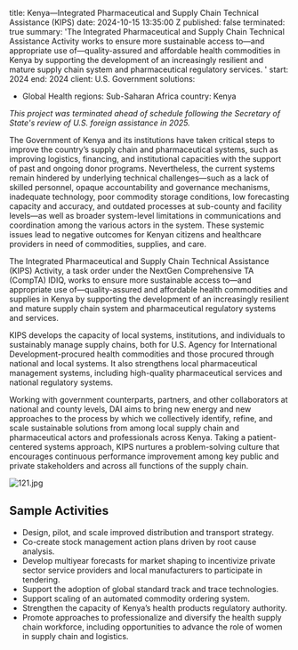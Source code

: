 
title: Kenya—Integrated Pharmaceutical and Supply Chain Technical Assistance (KIPS)
date: 2024-10-15 13:35:00 Z
published: false
terminated: true
summary: 'The Integrated Pharmaceutical and Supply Chain Technical Assistance Activity
  works to ensure more sustainable access to—and appropriate use of—quality-assured
  and affordable health commodities in Kenya by supporting the development of an increasingly
  resilient and mature supply chain system and pharmaceutical regulatory services. '
start: 2024
end: 2024
client: U.S. Government
solutions:
- Global Health
regions: Sub-Saharan Africa
country: Kenya


<aside><em>This project was terminated ahead of schedule following the Secretary of State's review of U.S. foreign assistance in 2025.</em></aside>

The Government of Kenya and its institutions have taken critical steps to improve the country’s supply chain and pharmaceutical systems, such as improving logistics, financing, and institutional capacities with the support of past and ongoing donor programs. Nevertheless, the current systems remain hindered by underlying technical challenges—such as a lack of skilled personnel, opaque accountability and governance mechanisms, inadequate technology, poor commodity storage conditions, low forecasting capacity and accuracy, and outdated processes at sub-county and facility levels—as well as broader system-level limitations in communications and coordination among the various actors in the system. These systemic issues lead to negative outcomes for Kenyan citizens and healthcare providers in need of commodities, supplies, and care.

The Integrated Pharmaceutical and Supply Chain Technical Assistance (KIPS) Activity, a task order under the NextGen Comprehensive TA (CompTA) IDIQ, works to ensure more sustainable access to—and appropriate use of—quality-assured and affordable health commodities and supplies in Kenya by supporting the development of an increasingly resilient and mature supply chain system and pharmaceutical regulatory systems and services.

KIPS develops the capacity of local systems, institutions, and individuals to sustainably manage supply chains, both for U.S. Agency for International Development-procured health commodities and those procured through national and local systems. It also strengthens local pharmaceutical management systems, including high-quality pharmaceutical services and national regulatory systems.

Working with government counterparts, partners, and other collaborators at national and county levels, DAI aims to bring new energy and new approaches to the process by which we collectively identify, refine, and scale sustainable solutions from among local supply chain and pharmaceutical actors and professionals across Kenya. Taking a patient-centered systems approach, KIPS nurtures a problem-solving culture that encourages continuous performance improvement among key public and private stakeholders and across all functions of the supply chain.

![121.jpg](/uploads/121.jpg)

## Sample Activities

* Design, pilot, and scale improved distribution and transport strategy.
* Co-create stock management action plans driven by root cause analysis.
* Develop multiyear forecasts for market shaping to incentivize private sector service providers and local manufacturers to participate in tendering.
* Support the adoption of global standard track and trace technologies.
* Support scaling of an automated commodity ordering system.
* Strengthen the capacity of Kenya’s health products regulatory authority.
* Promote approaches to professionalize and diversify the health supply chain workforce, including opportunities to advance the role of women in supply chain and logistics.
